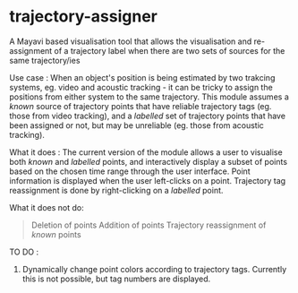# trajectory-assigner
A Mayavi based visualisation tool that allows the visualisation and re-assignment of a trajectory label when there are two
sets of sources for the same trajectory/ies

Use case :
When an object's position is being estimated by two trakcing systems, eg. video and acoustic tracking - it can be tricky to assign the positions from either system to the same trajectory. This module assumes a *known* source of trajectory points that have reliable trajectory tags (eg. those from video tracking), and a *labelled* set of trajectory points that have been assigned or not, but may be unreliable (eg. those from acoustic tracking). 

What it does : 
The current version of the module allows a user to visualise both *known* and *labelled* points, and interactively display a subset of points based on the chosen time range through the user interface. Point information is displayed when the user left-clicks on a point. Trajectory tag reassignment is done by right-clicking on a *labelled* point. 

What it does not do:
> Deletion of points
> Addition of points
> Trajectory reassignment of *known* points 


TO DO : 
1) Dynamically change point colors according to trajectory tags. Currently this is not possible, but tag numbers are displayed.

